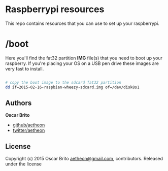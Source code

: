 # Raspberrypi resources

This repo contains resources that you can use to set up your raspberrypi.

# /boot

Here you'll find the fat32 partition **IMG** file(s) that you need to boot up your raspberry. If you're placing
your OS on a USB pen drive these images are very fast to install.

```bash

# copy the boot image to the sdcard fat32 partition
dd if=2015-02-16-raspbian-wheezy-sdcard.img of=/dev/disk8s1

```

## Authors

**Oscar Brito**

+ [github/aetheon](https://github.com/aetheon)
+ [twitter/aetheon](http://twitter.com/aetheon)

## License
Copyright (c) 2015 Oscar Brito <aetheon@gmail.com>, contributors.
Released under the  license
